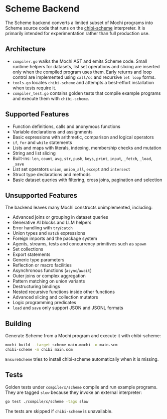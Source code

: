 # Scheme Backend

The Scheme backend converts a limited subset of Mochi programs into Scheme source code that runs on the [chibi-scheme](https://github.com/ashinn/chibi-scheme) interpreter.  It is primarily intended for experimentation rather than full production use.

## Architecture

- `compiler.go` walks the Mochi AST and emits Scheme code.  Small runtime helpers for datasets, list set operations and slicing are inserted only when the compiled program uses them.  Early returns and loop control are implemented using `call/cc` and recursive `let loop` forms.
- `tools.go` locates `chibi-scheme` and attempts a best-effort installation when tests require it.
- `compiler_test.go` contains golden tests that compile example programs and execute them with `chibi-scheme`.

## Supported Features

- Function definitions, calls and anonymous functions
- Variable declarations and assignments
- Basic expressions with arithmetic, comparison and logical operators
- `if`, `for` and `while` statements
- Lists and maps with literals, indexing, membership checks and mutation
- String and list slicing
- Built‑ins: `len`, `count`, `avg`, `str`, `push`, `keys`, `print`, `input`, `_fetch`, `_load`, `_save`
- List set operators `union`, `union_all`, `except` and `intersect`
- Struct type declarations and methods
- Basic dataset queries with filtering, cross joins, pagination and selection

## Unsupported Features

The backend leaves many Mochi constructs unimplemented, including:

- Advanced joins or grouping in dataset queries
- Generative AI blocks and LLM helpers
- Error handling with `try`/`catch`
- Union types and `match` expressions
- Foreign imports and the package system
- Agents, streams, tests and concurrency primitives such as `spawn`
- Set collections
- Export statements
- Generic type parameters
- Reflection or macro facilities
- Asynchronous functions (`async`/`await`)
- Outer joins or complex aggregation
- Pattern matching on union variants
- Destructuring bindings
- Nested recursive functions inside other functions
- Advanced slicing and collection mutators
- Logic programming predicates
- `load` and `save` only support JSON and JSONL formats

## Building

Generate Scheme from a Mochi program and execute it with chibi-scheme:

```bash
mochi build --target scheme main.mochi -o main.scm
chibi-scheme -m chibi main.scm
```

`EnsureScheme` tries to install chibi-scheme automatically when it is missing.

## Tests

Golden tests under `compile/x/scheme` compile and run example programs. They are tagged `slow` because they invoke an external interpreter:

```bash
go test ./compile/x/scheme -tags slow
```

The tests are skipped if `chibi-scheme` is unavailable.
